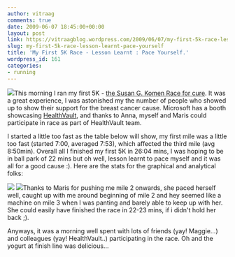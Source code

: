 ```yaml
---
author: vitraag
comments: true
date: 2009-06-07 18:45:00+00:00
layout: post
link: https://vitraagblog.wordpress.com/2009/06/07/my-first-5k-race-lesson-learnt-pace-yourself/
slug: my-first-5k-race-lesson-learnt-pace-yourself
title: 'My First 5K Race - Lesson Learnt : Pace Yourself.'
wordpress_id: 161
categories:
- running
---
```


[![](https://vitraagblog.files.wordpress.com/2009/06/fd897-20090607-raceforcure-5k-map.jpg?w=300)](https://vitraagblog.files.wordpress.com/2009/06/fd897-20090607-raceforcure-5k-map.jpg)This morning I ran my first 5K - [the Susan G. Komen Race for cure](http://ww5.komen.org/). It was a great experience, I was astonished my the number of people who showed up to show their support for the breast cancer cause. Microsoft has a booth showcasing [HealthVault](http://www.healthvault.com/), and thanks to Anna, myself and Maris could participate in race as part of HealthVault team.

I started a little too fast as the table below will show, my first mile was a little too fast (started 7:00, averaged 7:53), which affected the third mile (avg 8:50min). Overall all I finished my first 5K in 26:04 mins, I was hoping to be in ball park of 22 mins but oh well, lesson learnt to pace myself and it was all for a good cause :). Here are the stats for the graphical and analytical folks:

[![](https://vitraagblog.files.wordpress.com/2009/06/0f27b-20090607-raceforcure-5k-totals.jpg?w=300)](https://vitraagblog.files.wordpress.com/2009/06/0f27b-20090607-raceforcure-5k-totals.jpg)
[![](https://vitraagblog.files.wordpress.com/2009/06/de7b4-20090607-raceforcure-5k-stats.jpg?w=300)](https://vitraagblog.files.wordpress.com/2009/06/de7b4-20090607-raceforcure-5k-stats.jpg)Thanks to Maris for pushing me mile 2 onwards, she paced herself well, caught up with me around beginning of mile 2 and hey seemed like a machine on mile 3 when I was panting and barely able to keep up with her. She could easily have finished the race in 22-23 mins, if i didn't hold her back ;).

Anyways, it was a morning well spent with lots of friends (yay! Maggie...) and colleagues (yay! HealthVault..) participating in the race. Oh and the yogurt at finish line was delicious...
